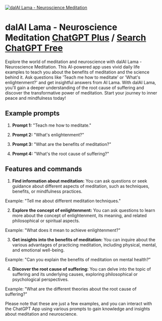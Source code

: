 
[![dalAI Lama - Neuroscience Meditation](https://files.oaiusercontent.com/file-E4UpqXiwRZosb77Hkw9HNcaO?se=2123-10-17T19%3A29%3A12Z&sp=r&sv=2021-08-06&sr=b&rscc=max-age%3D31536000%2C%20immutable&rscd=attachment%3B%20filename%3D845de57a-61b8-423b-9847-1c5a62b6aacf.png&sig=5EEZc65dvC0kH1Ww8bbGt9IdO0bj6Oa70ca38Q%2BBxmM%3D)](https://chat.openai.com/g/g-JlVkpCA1Y-dalai-lama-neuroscience-meditation)

# dalAI Lama - Neuroscience Meditation [ChatGPT Plus](https://chat.openai.com/g/g-JlVkpCA1Y-dalai-lama-neuroscience-meditation) / [Search ChatGPT Free](https://gptcall.net/index.html#/?search=dalAI%20Lama%20-%20Neuroscience%20Meditation)

Explore the world of meditation and neuroscience with dalAI Lama - Neuroscience Meditation. This AI-powered app uses vivid daily life examples to teach you about the benefits of meditation and the science behind it. Ask questions like 'Teach me how to meditate' or 'What's enlightenment?' and get insightful answers from AI Lama. With dalAI Lama, you'll gain a deeper understanding of the root cause of suffering and discover the transformative power of meditation. Start your journey to inner peace and mindfulness today!

## Example prompts

1. **Prompt 1:** "Teach me how to meditate."

2. **Prompt 2:** "What's enlightenment?"

3. **Prompt 3:** "What are the benefits of meditation?"

4. **Prompt 4:** "What's the root cause of suffering?"

## Features and commands

1. **Find information about meditation:** You can ask questions or seek guidance about different aspects of meditation, such as techniques, benefits, or mindfulness practices.

Example: "Tell me about different meditation techniques."

2. **Explore the concept of enlightenment:** You can ask questions to learn more about the concept of enlightenment, its meaning, and related philosophical or spiritual aspects.

Example: "What does it mean to achieve enlightenment?"

3. **Get insights into the benefits of meditation:** You can inquire about the various advantages of practicing meditation, including physical, mental, and emotional well-being.

Example: "Can you explain the benefits of meditation on mental health?"

4. **Discover the root cause of suffering:** You can delve into the topic of suffering and its underlying causes, exploring philosophical or psychological perspectives.

Example: "What are the different theories about the root cause of suffering?"

Please note that these are just a few examples, and you can interact with the ChatGPT App using various prompts to gain knowledge and insights about meditation and neuroscience.


